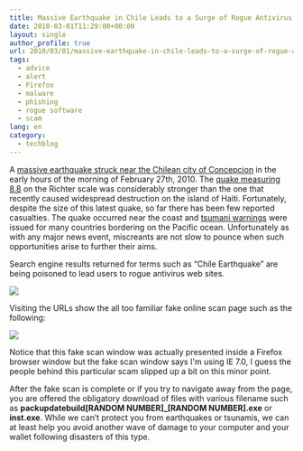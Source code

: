 ```yaml
---
title: Massive Earthquake in Chile Leads to a Surge of Rogue Antivirus
date: 2010-03-01T11:29:00+00:00
layout: single
author_profile: true
url: 2010/03/01/massive-earthquake-in-chile-leads-to-a-surge-of-rogue-antivirus/
tags:
  - advice
  - alert
  - Firefox
  - malware
  - phishing
  - rogue software
  - scam
lang: en
category: 
  - techblog
---
```

A [massive earthquake struck near the Chilean city of Concepcion](http://news.bbc.co.uk/2/hi/americas/8540289.stm) in the early hours of the morning of February 27th, 2010. The [quake measuring 8.8](http://www.prh.noaa.gov/ptwc/?region=1&id=pacific.2010.02.27.104329) on the Richter scale was considerably stronger than the one that recently caused widespread destruction on the island of Haiti. Fortunately, despite the size of this latest quake, so far there has been few reported casualties. The quake occurred near the coast and [tsumani warnings](http://www.prh.noaa.gov/ptwc/messages/pacific/2010/pacific.2010.02.27.144553.txt) were issued for many countries bordering on the Pacific ocean. Unfortunately as with any major news event, miscreants are not slow to pounce when such opportunities arise to further their aims.

Search engine results returned for terms such as “Chile Earthquake” are being poisoned to lead users to rogue antivirus web sites.

[![](http://1.bp.blogspot.com/_vaUVXcmC3OI/S4ucsVYyXmI/AAAAAAAABCk/AHrysmBJBl0/s640/chile_search.PNG)](http://1.bp.blogspot.com/_vaUVXcmC3OI/S4ucsVYyXmI/AAAAAAAABCk/AHrysmBJBl0/s1600-h/chile_search.PNG)

Visiting the URLs show the all too familiar fake online scan page such as the following:

[![](http://1.bp.blogspot.com/_vaUVXcmC3OI/S4uctv85STI/AAAAAAAABCs/wux7OJlKsg8/s640/fakescan.png)](http://1.bp.blogspot.com/_vaUVXcmC3OI/S4uctv85STI/AAAAAAAABCs/wux7OJlKsg8/s1600-h/fakescan.png)

Notice that this fake scan window was actually presented inside a Firefox browser window but the fake scan window says I'm using IE 7.0, I guess the people behind this particular scam slipped up a bit on this minor point.

After the fake scan is complete or if you try to navigate away from the page, you are offered the obligatory download of files with various filename such as **packupdatebuild[RANDOM NUMBER]_[RANDOM NUMBER].exe** or **inst.exe**. While we can’t protect you from earthquakes or tsunamis, we can at least help you avoid another wave of damage to your computer and your wallet following disasters of this type.